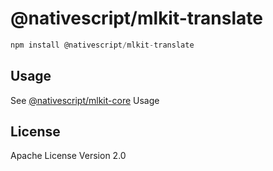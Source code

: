 # @nativescript/mlkit-translate

```javascript
npm install @nativescript/mlkit-translate
```

## Usage

See [@nativescript/mlkit-core](/packages/mlkit-core/README.md) Usage

## License

Apache License Version 2.0
